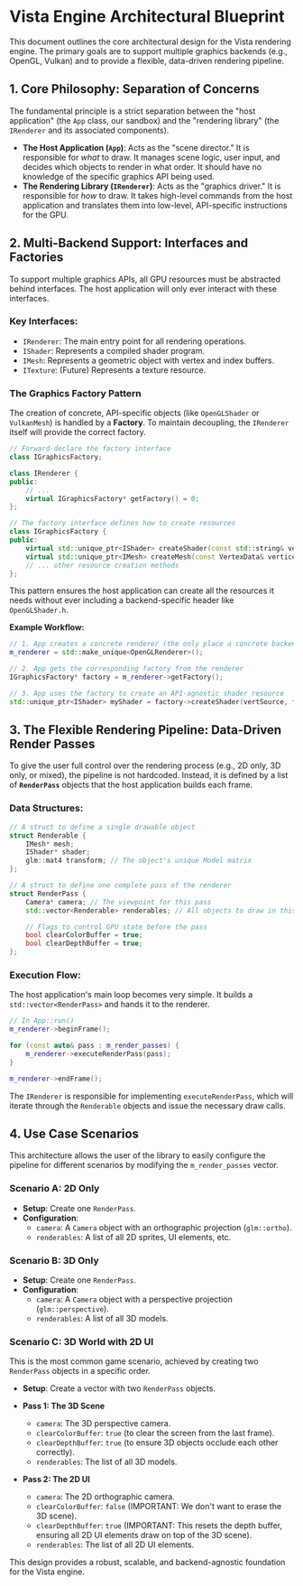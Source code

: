 # Vista Engine Architectural Blueprint

This document outlines the core architectural design for the Vista rendering engine. The primary goals are to support multiple graphics backends (e.g., OpenGL, Vulkan) and to provide a flexible, data-driven rendering pipeline.

## 1. Core Philosophy: Separation of Concerns

The fundamental principle is a strict separation between the "host application" (the `App` class, our sandbox) and the "rendering library" (the `IRenderer` and its associated components).

-   **The Host Application (`App`)**: Acts as the "scene director." It is responsible for *what* to draw. It manages scene logic, user input, and decides which objects to render in what order. It should have no knowledge of the specific graphics API being used.
-   **The Rendering Library (`IRenderer`)**: Acts as the "graphics driver." It is responsible for *how* to draw. It takes high-level commands from the host application and translates them into low-level, API-specific instructions for the GPU.

## 2. Multi-Backend Support: Interfaces and Factories

To support multiple graphics APIs, all GPU resources must be abstracted behind interfaces. The host application will only ever interact with these interfaces.

### Key Interfaces:
-   `IRenderer`: The main entry point for all rendering operations.
-   `IShader`: Represents a compiled shader program.
-   `IMesh`: Represents a geometric object with vertex and index buffers.
-   `ITexture`: (Future) Represents a texture resource.

### The Graphics Factory Pattern

The creation of concrete, API-specific objects (like `OpenGLShader` or `VulkanMesh`) is handled by a **Factory**. To maintain decoupling, the `IRenderer` itself will provide the correct factory.

```cpp
// Forward-declare the factory interface
class IGraphicsFactory;

class IRenderer {
public:
    // ...
    virtual IGraphicsFactory* getFactory() = 0;
};

// The factory interface defines how to create resources
class IGraphicsFactory {
public:
    virtual std::unique_ptr<IShader> createShader(const std::string& vertSrc, const std::string& fragSrc) = 0;
    virtual std::unique_ptr<IMesh> createMesh(const VertexData& vertices, const IndexData& indices) = 0;
    // ... other resource creation methods
};
```

This pattern ensures the host application can create all the resources it needs without ever including a backend-specific header like `OpenGLShader.h`.

**Example Workflow:**
```cpp
// 1. App creates a concrete renderer (the only place a concrete backend is named)
m_renderer = std::make_unique<OpenGLRenderer>(); 

// 2. App gets the corresponding factory from the renderer
IGraphicsFactory* factory = m_renderer->getFactory();

// 3. App uses the factory to create an API-agnostic shader resource
std::unique_ptr<IShader> myShader = factory->createShader(vertSource, fragSource);
```

## 3. The Flexible Rendering Pipeline: Data-Driven Render Passes

To give the user full control over the rendering process (e.g., 2D only, 3D only, or mixed), the pipeline is not hardcoded. Instead, it is defined by a list of **`RenderPass`** objects that the host application builds each frame.

### Data Structures:

```cpp
// A struct to define a single drawable object
struct Renderable {
    IMesh* mesh;
    IShader* shader;
    glm::mat4 transform; // The object's unique Model matrix
};

// A struct to define one complete pass of the renderer
struct RenderPass {
    Camera* camera; // The viewpoint for this pass
    std::vector<Renderable> renderables; // All objects to draw in this pass

    // Flags to control GPU state before the pass
    bool clearColorBuffer = true;
    bool clearDepthBuffer = true;
};
```

### Execution Flow:

The host application's main loop becomes very simple. It builds a `std::vector<RenderPass>` and hands it to the renderer.

```cpp
// In App::run()
m_renderer->beginFrame();

for (const auto& pass : m_render_passes) {
    m_renderer->executeRenderPass(pass);
}

m_renderer->endFrame();
```

The `IRenderer` is responsible for implementing `executeRenderPass`, which will iterate through the `Renderable` objects and issue the necessary draw calls.

## 4. Use Case Scenarios

This architecture allows the user of the library to easily configure the pipeline for different scenarios by modifying the `m_render_passes` vector.

### Scenario A: 2D Only

-   **Setup**: Create one `RenderPass`.
-   **Configuration**:
    -   `camera`: A `Camera` object with an orthographic projection (`glm::ortho`).
    -   `renderables`: A list of all 2D sprites, UI elements, etc.

### Scenario B: 3D Only

-   **Setup**: Create one `RenderPass`.
-   **Configuration**:
    -   `camera`: A `Camera` object with a perspective projection (`glm::perspective`).
    -   `renderables`: A list of all 3D models.

### Scenario C: 3D World with 2D UI

This is the most common game scenario, achieved by creating two `RenderPass` objects in a specific order.

-   **Setup**: Create a vector with two `RenderPass` objects.

-   **Pass 1: The 3D Scene**
    -   `camera`: The 3D perspective camera.
    -   `clearColorBuffer`: `true` (to clear the screen from the last frame).
    -   `clearDepthBuffer`: `true` (to ensure 3D objects occlude each other correctly).
    -   `renderables`: The list of all 3D models.

-   **Pass 2: The 2D UI**
    -   `camera`: The 2D orthographic camera.
    -   `clearColorBuffer`: `false` (IMPORTANT: We don't want to erase the 3D scene).
    -   `clearDepthBuffer`: `true` (IMPORTANT: This resets the depth buffer, ensuring all 2D UI elements draw on top of the 3D scene).
    -   `renderables`: The list of all 2D UI elements.

This design provides a robust, scalable, and backend-agnostic foundation for the Vista engine.
